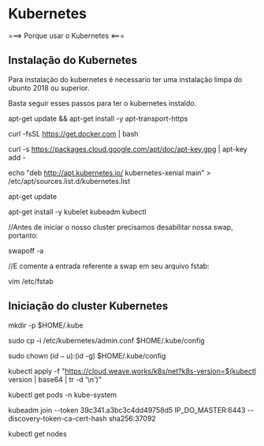 # Kubernetes
===> Porque usar o Kubernetes <===

## Instalação do Kubernetes

Para instalação do kubernetes é  necessario ter uma instalação limpa do ubunto 2018 ou superior.

Basta seguir esses passos para ter o kubernetes instaldo.

apt-get update && apt-get install -y apt-transport-https

curl -fsSL https://get.docker.com | bash

curl -s https://packages.cloud.google.com/apt/doc/apt-key.gpg | apt-key add -

echo "deb http://apt.kubernetes.io/ kubernetes-xenial main" > /etc/apt/sources.list.d/kubernetes.list

apt-get update

apt-get install -y kubelet kubeadm kubectl

//Antes de iniciar o nosso cluster precisamos desabilitar nossa swap, portanto:

swapoff -a


//E comente a entrada referente a swap em seu arquivo fstab:

vim /etc/fstab

## Iniciação do cluster Kubernetes

mkdir -p $HOME/.kube

sudo cp -i /etc/kubernetes/admin.conf $HOME/.kube/config

sudo chown $(id -u):$(id -g) $HOME/.kube/config

kubectl apply -f "https://cloud.weave.works/k8s/net?k8s-version=$(kubectl version | base64 | tr -d '\n')"

kubectl get pods -n kube-system

kubeadm join --token 39c341.a3bc3c4dd49758d5 IP_DO_MASTER:6443 --discovery-token-ca-cert-hash sha256:37092 

kubectl get nodes
